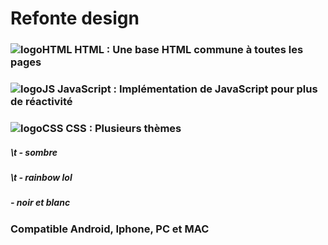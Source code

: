 # Refonte design
[logoHTML]: https://github.com/darkshark400/BLOG/blob/master/icons/html.png
[logoCSS]: https://github.com/darkshark400/BLOG/blob/master/icons/css.png
[logoJS]: https://github.com/darkshark400/BLOG/blob/master/icons/js.png


### ![logoHTML] HTML : Une base HTML commune à toutes les pages

### ![logoJS] JavaScript : Implémentation de JavaScript pour plus de réactivité

### ![logoCSS] CSS : Plusieurs thèmes

##### \t - sombre
##### \t - rainbow lol
#####         - noir et blanc

### Compatible Android, Iphone, PC et MAC
